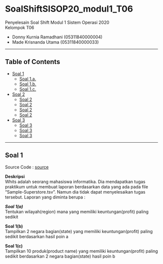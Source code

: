 # SoalShiftSISOP20_modul1_T06
Penyelesain Soal Shift Modul 1 Sistem Operasi 2020\
Kelompok T06
  * Donny Kurnia Ramadhani (05311840000004)
  * Made Krisnanda Utama (05311840000033)
  
---
## Table of Contents
* [Soal 1](#soal-1)
  * [Soal 1.a.](#soal1-1a)
  * [Soal 1.b.](#soal1-1b)
  * [Soal 1.c.](#soal1-1c)
* [Soal 2](#soal-2)
  * [Soal 2](#soal-2a)
  * [Soal 2](#soal-2b)
  * [Soal 2](#soal-2c)
  * [Soal 2](#soal-2d)
* [Soal 3](#soal-3)
  * [Soal 3](#soal-3a)
  * [Soal 3](#soal-3b)
  * [Soal 3](#soal-3c)
---

## Soal 1
Source Code : [source](https://github.com/naminai/SoalShiftSISOP20_modul1_T06/tree/master/soal1)

**Deskripsi**\
Whits adalah seorang mahasiswa informatika. Dia mendapatkan tugas praktikum untuk membuat laporan berdasarkan data yang ada pada file “Sample-Superstore.tsv”. Namun dia tidak dapat menyelesaikan tugas tersebut. Laporan yang diminta berupa :

***Soal 1(a)***\
Tentukan wilayah(region) mana yang memiliki keuntungan(profit) paling sedikit

**Soal 1(b)**\
Tampilkan 2 negara bagian(state) yang memiliki keuntungan(profit) paling sedikit berdasarkan hasil poin a

**Soal 1(c)**\
Tampilkan 10 produk(product name) yang memiliki keuntungan(profit) paling sedikit berdasarkan 2 negara bagian(state) hasil poin b



